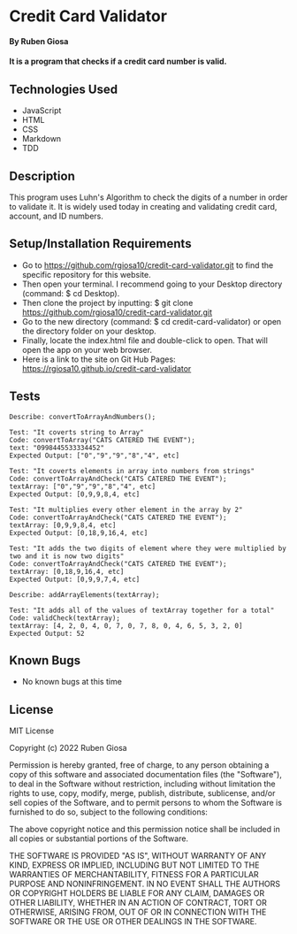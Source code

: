 # Credit Card Validator

#### By Ruben Giosa

#### It is a program that checks if a credit card number is valid. 

## Technologies Used

* JavaScript
* HTML
* CSS
* Markdown
* TDD

## Description

This program uses Luhn's Algorithm to check the digits of a number in order to validate it. It is widely used today in creating and validating credit card, account, and ID numbers.

## Setup/Installation Requirements

* Go to https://github.com/rgiosa10/credit-card-validator.git to find the specific repository for this website.
* Then open your terminal. I recommend going to your Desktop directory (command: $ cd Desktop).
* Then clone the project by inputting: $ git clone https://github.com/rgiosa10/credit-card-validator.git
* Go to the new directory (command: $ cd credit-card-validator) or open the directory folder on your desktop.
* Finally, locate the index.html file and double-click to open. That will open the app on your web browser.
* Here is a link to the site on Git Hub Pages: https://rgiosa10.github.io/credit-card-validator

## Tests

```
Describe: convertToArrayAndNumbers();

Test: "It coverts string to Array"
Code: convertToArray("CATS CATERED THE EVENT");
text: "0998445533334452"
Expected Output: ["0","9","9","8","4", etc]

Test: "It coverts elements in array into numbers from strings"
Code: convertToArrayAndCheck("CATS CATERED THE EVENT");
textArray: ["0","9","9","8","4", etc]
Expected Output: [0,9,9,8,4, etc]

Test: "It multiplies every other element in the array by 2"
Code: convertToArrayAndCheck("CATS CATERED THE EVENT");
textArray: [0,9,9,8,4, etc]
Expected Output: [0,18,9,16,4, etc]

Test: "It adds the two digits of element where they were multiplied by two and it is now two digits"
Code: convertToArrayAndCheck("CATS CATERED THE EVENT");
textArray: [0,18,9,16,4, etc]
Expected Output: [0,9,9,7,4, etc]

Describe: addArrayElements(textArray);

Test: "It adds all of the values of textArray together for a total"
Code: validCheck(textArray);
textArray: [4, 2, 0, 4, 0, 7, 0, 7, 8, 0, 4, 6, 5, 3, 2, 0]
Expected Output: 52

```

## Known Bugs

* No known bugs at this time

## License

MIT License

Copyright (c) 2022 Ruben Giosa

Permission is hereby granted, free of charge, to any person obtaining a copy of this software and associated documentation files (the "Software"), to deal in the Software without restriction, including without limitation the rights to use, copy, modify, merge, publish, distribute, sublicense, and/or sell copies of the Software, and to permit persons to whom the Software is furnished to do so, subject to the following conditions:

The above copyright notice and this permission notice shall be included in all copies or substantial portions of the Software.

THE SOFTWARE IS PROVIDED "AS IS", WITHOUT WARRANTY OF ANY KIND, EXPRESS OR IMPLIED, INCLUDING BUT NOT LIMITED TO THE WARRANTIES OF MERCHANTABILITY, FITNESS FOR A PARTICULAR PURPOSE AND NONINFRINGEMENT. IN NO EVENT SHALL THE AUTHORS OR COPYRIGHT HOLDERS BE LIABLE FOR ANY CLAIM, DAMAGES OR OTHER LIABILITY, WHETHER IN AN ACTION OF CONTRACT, TORT OR OTHERWISE, ARISING FROM, OUT OF OR IN CONNECTION WITH THE SOFTWARE OR THE USE OR OTHER DEALINGS IN THE SOFTWARE.